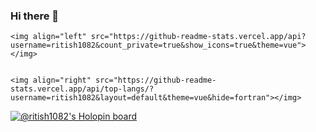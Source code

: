 ### Hi there 👋

<!--
**ritish1082/ritish1082** is a ✨ _special_ ✨ repository because its `README.md` (this file) appears on your GitHub profile.

Here are some ideas to get you started:

- 🔭 I’m currently working on ...
- 🌱 I’m currently learning ...
- 👯 I’m looking to collaborate on ...
- 🤔 I’m looking for help with ...
- 💬 Ask me about ...
- 📫 How to reach me: ...
- 😄 Pronouns: ...
- ⚡ Fun fact: ...
-->

    <img align="left" src="https://github-readme-stats.vercel.app/api?username=ritish1082&count_private=true&show_icons=true&theme=vue"></img>


    <img align="right" src="https://github-readme-stats.vercel.app/api/top-langs/?username=ritish1082&layout=default&theme=vue&hide=fortran"></img>

[![@ritish1082's Holopin board](https://holopin.io/api/user/board?user=ritish1082)](https://holopin.io/@ritish1082)


